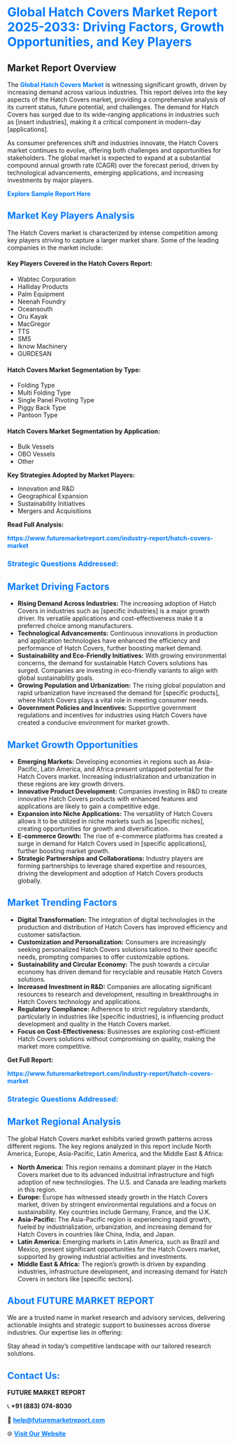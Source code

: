 <h1 style="color: #007BFF;">Global Hatch Covers Market Report 2025-2033: Driving Factors, Growth Opportunities, and Key Players</h1>

<section id="overview">
<h2>Market Report Overview</h2>
<p>The <a href="https://www.futuremarketreport.com/industry-report/hatch-covers-market" style="color: #007BFF; text-decoration: none;"><strong>Global Hatch Covers Market</strong></a> is witnessing significant growth, driven by increasing demand across various industries. This report delves into the key aspects of the Hatch Covers market, providing a comprehensive analysis of its current status, future potential, and challenges. The demand for Hatch Covers has surged due to its wide-ranging applications in industries such as [insert industries], making it a critical component in modern-day [applications].</p>
<p>As consumer preferences shift and industries innovate, the Hatch Covers market continues to evolve, offering both challenges and opportunities for stakeholders. The global market is expected to expand at a substantial compound annual growth rate (CAGR) over the forecast period, driven by technological advancements, emerging applications, and increasing investments by major players.</p>
</section>

<section id="overview">
<p><a href="https://www.futuremarketreport.com/request-sample/reportId=58474" style="color: #007BFF; text-decoration: none;"><strong>Explore Sample Report Here</strong></a></p>
</section>

<section id="key-players">
<h2 style="color: #007BFF;">Market Key Players Analysis</h2>
<p>The Hatch Covers market is characterized by intense competition among key players striving to capture a larger market share. Some of the leading companies in the market include:</p>
<h4>Key Players Covered in the Hatch Covers Report:</h4>
<ul><li>Wabtec Corporation</li><li>Halliday Products</li><li>Palm Equipment</li><li>Neenah Foundry</li><li>Oceansouth</li><li>Oru Kayak</li><li>MacGregor</li><li>TTS</li><li>SMS</li><li>Iknow Machinery</li><li>GURDESAN</li></ul>
<h4>Hatch Covers Market Segmentation by Type:</h4>
<ul><li>Folding Type</li><li>Multi Folding Type</li><li>Single Panel Pivoting Type</li><li>Piggy Back Type</li><li>Pantoon Type</li></ul>

<h4>Hatch Covers Market Segmentation by Application:</h4>
<ul><li>Bulk Vessels</li><li>OBO Vessels</li><li>Other</li></ul>
<p><strong>Key Strategies Adopted by Market Players:</strong></p>
<ul>
<li>Innovation and R&D</li>
<li>Geographical Expansion</li>
<li>Sustainability Initiatives</li>
<li>Mergers and Acquisitions</li>
</ul>
</section>

<section>
<p><strong>Read Full Analysis: </strong></p><a href="https://www.futuremarketreport.com/industry-report/hatch-covers-market" style="color: #007BFF; text-decoration: none;"><strong>https://www.futuremarketreport.com/industry-report/hatch-covers-market</strong></a>
<h3 style="color: #007BFF;">Strategic Questions Addressed:</h3>
</section>

<section id="driving-factors">
<h2 style="color: #007BFF;">Market Driving Factors</h2>
<ul>
<li><strong>Rising Demand Across Industries:</strong> The increasing adoption of Hatch Covers in industries such as [specific industries] is a major growth driver. Its versatile applications and cost-effectiveness make it a preferred choice among manufacturers.</li>
<li><strong>Technological Advancements:</strong> Continuous innovations in production and application technologies have enhanced the efficiency and performance of Hatch Covers, further boosting market demand.</li>
<li><strong>Sustainability and Eco-Friendly Initiatives:</strong> With growing environmental concerns, the demand for sustainable Hatch Covers solutions has surged. Companies are investing in eco-friendly variants to align with global sustainability goals.</li>
<li><strong>Growing Population and Urbanization:</strong> The rising global population and rapid urbanization have increased the demand for [specific products], where Hatch Covers plays a vital role in meeting consumer needs.</li>
<li><strong>Government Policies and Incentives:</strong> Supportive government regulations and incentives for industries using Hatch Covers have created a conducive environment for market growth.</li>
</ul>
</section>

<section id="growth-opportunities">
<h2 style="color: #007BFF;">Market Growth Opportunities</h2>
<ul>
<li><strong>Emerging Markets:</strong> Developing economies in regions such as Asia-Pacific, Latin America, and Africa present untapped potential for the Hatch Covers market. Increasing industrialization and urbanization in these regions are key growth drivers.</li>
<li><strong>Innovative Product Development:</strong> Companies investing in R&D to create innovative Hatch Covers products with enhanced features and applications are likely to gain a competitive edge.</li>
<li><strong>Expansion into Niche Applications:</strong> The versatility of Hatch Covers allows it to be utilized in niche markets such as [specific niches], creating opportunities for growth and diversification.</li>
<li><strong>E-commerce Growth:</strong> The rise of e-commerce platforms has created a surge in demand for Hatch Covers used in [specific applications], further boosting market growth.</li>
<li><strong>Strategic Partnerships and Collaborations:</strong> Industry players are forming partnerships to leverage shared expertise and resources, driving the development and adoption of Hatch Covers products globally.</li>
</ul>
</section>

<section id="trending-factors">
<h2 style="color: #007BFF;">Market Trending Factors</h2>
<ul>
<li><strong>Digital Transformation:</strong> The integration of digital technologies in the production and distribution of Hatch Covers has improved efficiency and customer satisfaction.</li>
<li><strong>Customization and Personalization:</strong> Consumers are increasingly seeking personalized Hatch Covers solutions tailored to their specific needs, prompting companies to offer customizable options.</li>
<li><strong>Sustainability and Circular Economy:</strong> The push towards a circular economy has driven demand for recyclable and reusable Hatch Covers solutions.</li>
<li><strong>Increased Investment in R&D:</strong> Companies are allocating significant resources to research and development, resulting in breakthroughs in Hatch Covers technology and applications.</li>
<li><strong>Regulatory Compliance:</strong> Adherence to strict regulatory standards, particularly in industries like [specific industries], is influencing product development and quality in the Hatch Covers market.</li>
<li><strong>Focus on Cost-Effectiveness:</strong> Businesses are exploring cost-efficient Hatch Covers solutions without compromising on quality, making the market more competitive.</li>
</ul>
</section>

<section>
<p><strong>Get Full Report: </strong></p><a href="https://www.futuremarketreport.com/industry-report/hatch-covers-market" style="color: #007BFF; text-decoration: none;"><strong>https://www.futuremarketreport.com/industry-report/hatch-covers-market</strong></a>
<h3 style="color: #007BFF;">Strategic Questions Addressed:</h3>
</section>


<section id="regional-analysis">
<h2 style="color: #007BFF;">Market Regional Analysis</h2>
<p>The global Hatch Covers market exhibits varied growth patterns across different regions. The key regions analyzed in this report include North America, Europe, Asia-Pacific, Latin America, and the Middle East & Africa:</p>
<ul>
<li><strong>North America:</strong> This region remains a dominant player in the Hatch Covers market due to its advanced industrial infrastructure and high adoption of new technologies. The U.S. and Canada are leading markets in this region.</li>
<li><strong>Europe:</strong> Europe has witnessed steady growth in the Hatch Covers market, driven by stringent environmental regulations and a focus on sustainability. Key countries include Germany, France, and the U.K.</li>
<li><strong>Asia-Pacific:</strong> The Asia-Pacific region is experiencing rapid growth, fueled by industrialization, urbanization, and increasing demand for Hatch Covers in countries like China, India, and Japan.</li>
<li><strong>Latin America:</strong> Emerging markets in Latin America, such as Brazil and Mexico, present significant opportunities for the Hatch Covers market, supported by growing industrial activities and investments.</li>
<li><strong>Middle East & Africa:</strong> The region’s growth is driven by expanding industries, infrastructure development, and increasing demand for Hatch Covers in sectors like [specific sectors].</li>
</ul>
</section>

<footer>
<h2 style="color: #007BFF;">About FUTURE MARKET REPORT</h2>
<p>We are a trusted name in market research and advisory services, delivering actionable insights and strategic support to businesses across diverse industries. Our expertise lies in offering:</p>

<p>Stay ahead in today’s competitive landscape with our tailored research solutions.</p>

<h2 style="color: #007BFF;">Contact Us:</h2>
<p><strong>FUTURE MARKET REPORT</strong></p>
<p>📞 <strong>+91 (883) 074-8030</strong></p>
<p>📧 <strong><a href="mailto:help@futuremarketreport.com" style="color: #007BFF;">help@futuremarketreport.com</a></strong></p>
<p>🌐 <strong><a href="https://www.futuremarketreport.com/" style="color: #007BFF;">Visit Our Website</a></strong></p>
</footer>